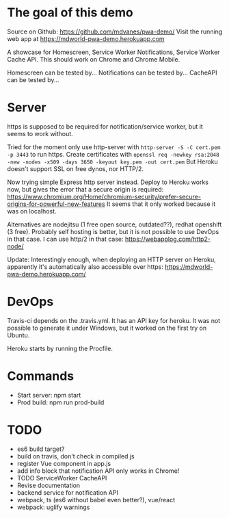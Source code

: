 # The goal of this demo

Source on Github: https://github.com/mdvanes/pwa-demo/
Visit the running web app at https://mdworld-pwa-demo.herokuapp.com

A showcase for Homescreen, Service Worker Notifications, Service Worker Cache API.
This should work on Chrome and Chrome Mobile.

Homescreen can be tested by...
Notifications can be tested by...
CacheAPI can be tested by...


# Server

https is supposed to be required for notification/service worker, but it seems to work without.

Tried for the moment only use http-server with `http-server -S -C cert.pem -p 3443` to run https.
Create certificates with `openssl req -newkey rsa:2048 -new -nodes -x509 -days 3650 -keyout key.pem -out cert.pem`
But Heroku doesn't support SSL on free dynos, nor HTTP/2.

Now trying simple Express http server instead. Deploy to Heroku works now, but gives the error that a secure origin is required: https://www.chromium.org/Home/chromium-security/prefer-secure-origins-for-powerful-new-features It seems that it only worked because it was on localhost.

Alternatives are nodejitsu (1 free open source, outdated??), redhat openshift (3 free).
Probably self hosting is better, but it is not possible to use DevOps in that case. I can use http/2 in that case: https://webapplog.com/http2-node/

Update: Interestingly enough, when deploying an HTTP server on Heroku, apparently it's automatically also accessible over https: https://mdworld-pwa-demo.herokuapp.com/


# DevOps

Travis-ci depends on the .travis.yml. It has an API key for heroku. It was not possible to generate it under Windows, but it worked on the first try on Ubuntu.

Heroku starts by running the Procfile.


# Commands

* Start server: npm start
* Prod build: npm run prod-build


# TODO

* es6 build target?
* build on travis, don't check in compiled js
* register Vue component in app.js
* add info block that notification API only works in Chrome!
* TODO ServiceWorker CacheAPI
* Revise documentation
* backend service for notification API
* webpack, ts (es6 without babel even better?), vue/react
* webpack: uglify warnings
